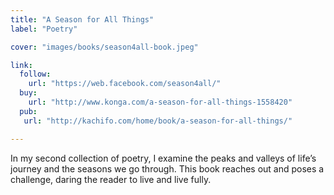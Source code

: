 ```yaml
---
title: "A Season for All Things"
label: "Poetry"

cover: "images/books/season4all-book.jpeg"

link:
  follow: 
    url: "https://web.facebook.com/season4all/"
  buy:
    url: "http://www.konga.com/a-season-for-all-things-1558420"
  pub:
   url: "http://kachifo.com/home/book/a-season-for-all-things/"

---
```

In my second collection of poetry, I examine the peaks and valleys of life’s journey
and the seasons we go through. This book reaches out and poses a challenge, daring
the reader to live and live fully.
